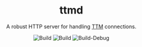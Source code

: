 <div align="center">
    <h1>ttmd</h1>
    <p>A robust HTTP server for handling <a href="https://github.com/desertwitch/TTM-unRAID">TTM</a> connections.</p>
</div>

<div align="center">
    <img alt="Build" src="https://github.com/desertwitch/ttmd/actions/workflows/golangci-lint.yml/badge.svg">
    <img alt="Build" src="https://github.com/desertwitch/ttmd/actions/workflows/golang-build.yml/badge.svg">
    <img alt="Build-Debug" src="https://github.com/desertwitch/ttmd/actions/workflows/golang-build-debug.yml/badge.svg">
</div>

<br />
